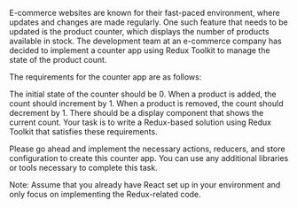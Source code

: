 E-commerce websites are known for their fast-paced environment, where updates and changes are made regularly. One such feature that needs to be updated is the product counter, which displays the number of products available in stock. The development team at an e-commerce company has decided to implement a counter app using Redux Toolkit to manage the state of the product count.

The requirements for the counter app are as follows:

The initial state of the counter should be 0.
When a product is added, the count should increment by 1.
When a product is removed, the count should decrement by 1.
There should be a display component that shows the current count.
Your task is to write a Redux-based solution using Redux Toolkit that satisfies these requirements.

Please go ahead and implement the necessary actions, reducers, and store configuration to create this counter app. You can use any additional libraries or tools necessary to complete this task.

Note: Assume that you already have React set up in your environment and only focus on implementing the Redux-related code.